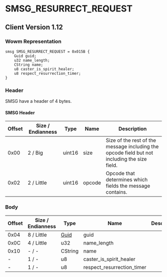 # SMSG_RESURRECT_REQUEST

## Client Version 1.12

### Wowm Representation
```rust,ignore
smsg SMSG_RESURRECT_REQUEST = 0x015B {
    Guid guid;
    u32 name_length;
    CString name;
    u8 caster_is_spirit_healer;
    u8 respect_resurrection_timer;
}
```
### Header

SMSG have a header of 4 bytes.

#### SMSG Header

| Offset | Size / Endianness | Type   | Name   | Description |
| ------ | ----------------- | ------ | ------ | ----------- |
| 0x00   | 2 / Big           | uint16 | size   | Size of the rest of the message including the opcode field but not including the size field.|
| 0x02   | 2 / Little        | uint16 | opcode | Opcode that determines which fields the message contains.|

### Body

| Offset | Size / Endianness | Type | Name | Description | Comment |
| ------ | ----------------- | ---- | ---- | ----------- | ------- |
| 0x04 | 8 / Little | [Guid](../spec/packed-guid.md) | guid |  |  |
| 0x0C | 4 / Little | u32 | name_length |  |  |
| 0x10 | - / - | CString | name |  |  |
| - | 1 / - | u8 | caster_is_spirit_healer |  |  |
| - | 1 / - | u8 | respect_resurrection_timer |  |  |

